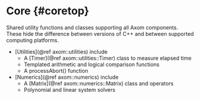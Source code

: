 Core {#coretop}
=============================

Shared utility functions and classes supporting all Axom components.
These hide the difference between versions of C++ and between supported computing platforms.

- [Utilities](@ref axom::utilities) include
  - A [Timer](@ref axom::utilities::Timer) class to measure elapsed time
  - Templated arithmetic and logical comparison functions
  - A processAbort() function
- [Numerics](@ref axom::numerics) include
  - A [Matrix](@ref axom::numerics::Matrix) class and operators
  - Polynomial and linear system solvers
